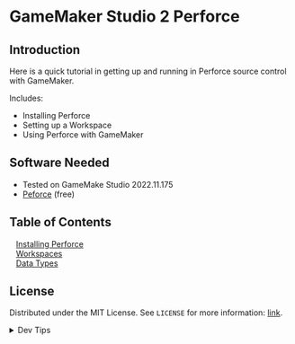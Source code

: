 # GameMaker Studio 2 Perforce

## Introduction
Here is a quick tutorial in getting up and running in Perforce source control with GameMaker.

Includes:

* Installing Perforce
* Setting up a Workspace
* Using Perforce with GameMaker

## Software Needed

* Tested on GameMake Studio 2022.11.175
* [Peforce](https://www.perforce.com/downloads/helix-visual-client-p4v) (free)


## Table of Contents

<kbd></kbd> &nbsp;&nbsp; [Installing Perforce](installing/README.md#user-content-installing-perforce) <br>
<kbd></kbd> &nbsp;&nbsp; [Workspaces](workspaces/README.md#user-content-workspaces) <br>
<kbd></kbd> &nbsp;&nbsp; [Data Types](data-types/README.md#user-content-gms2-data-types) <br>
<!-- <kbd></kbd> &nbsp;&nbsp; [Variables](variables/README.md#user-content-gms2-variables) <br>
<kbd></kbd> &nbsp;&nbsp; [If Statements](if-statements/README.md#user-content-gms2-if-statements) <br>
<kbd></kbd> &nbsp;&nbsp; [Loops](loops/README.md#user-content-gms2-loops) <br>
<kbd></kbd> &nbsp;&nbsp; [Screen Positioning I](positioning-text-1/README.md#user-content-screen-positioning-i) <br> -->

<!-- LICENSE -->
## License
Distributed under the MIT License. See `LICENSE` for more information: [link](LICENSE).

</p>
</details>
<details><summary>Dev Tips</summary>
make git m="add commit message"
</details>
